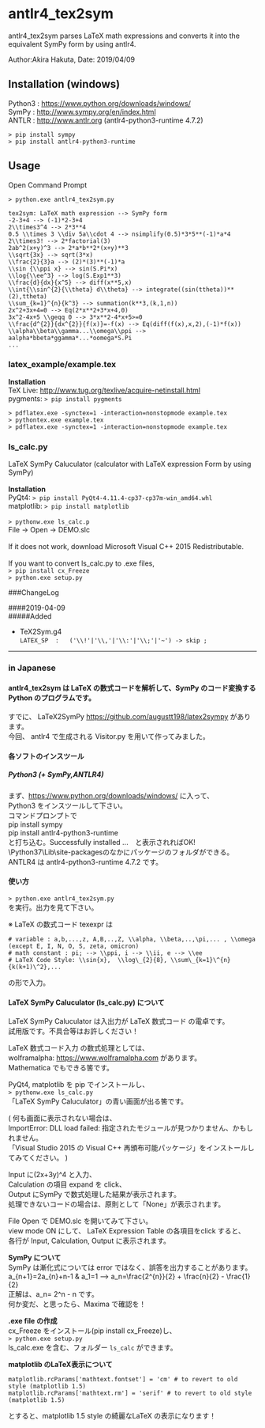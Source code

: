 # antlr4_tex2sym

antlr4_tex2sym parses LaTeX math expressions and converts it into the equivalent SymPy form by using antlr4.  

Author:Akira Hakuta,  Date: 2019/04/09 

## Installation (windows)

Python3 : <https://www.python.org/downloads/windows/>  
SymPy : <http://www.sympy.org/en/index.html>  
ANTLR : <http://www.antlr.org>  (antlr4-python3-runtime 4.7.2)
```
> pip install sympy
> pip install antlr4-python3-runtime 
```


## Usage  
Open Command Prompt
```
> python.exe antlr4_tex2sym.py
```

```
tex2sym: LaTeX math expression --> SymPy form
-2-3+4 --> (-1)*2-3+4
2\\times3^4 --> 2*3**4
0.5 \\times 3 \\div 5a\\cdot 4 --> nsimplify(0.5)*3*5**(-1)*a*4
2\\times3! --> 2*factorial(3)
2ab^2(x+y)^3 --> 2*a*b**2*(x+y)**3
\\sqrt{3x} --> sqrt(3*x)
\\frac{2}{3}a --> (2)*(3)**(-1)*a
\\sin {\\ppi x} --> sin(S.Pi*x)
\\log{\\ee^3} --> log(S.Exp1**3)
\\frac{d}{dx}{x^5} --> diff(x**5,x)
\\int{\\sin^{2}{\\theta} d\\theta} --> integrate((sin(ttheta))**(2),ttheta)
\\sum_{k=1}^{n}{k^3} --> summation(k**3,(k,1,n))
2x^2+3x+4=0 --> Eq(2*x**2+3*x+4,0)
3x^2-4x+5 \\geqq 0 --> 3*x**2-4*x+5>=0
\\frac{d^{2}}{dx^{2}}{f(x)}=-f(x) --> Eq(diff(f(x),x,2),(-1)*f(x))
\\alpha\\beta\\gamma...\\omega\\ppi --> aalpha*bbeta*ggamma*...*oomega*S.Pi
...
```

### latex_example/example.tex  
**Installation**  
TeX Live:  <http://www.tug.org/texlive/acquire-netinstall.html>  
pygments: `> pip install pygments`  

```
> pdflatex.exe -synctex=1 -interaction=nonstopmode example.tex  
> pythontex.exe example.tex  
> pdflatex.exe -synctex=1 -interaction=nonstopmode example.tex
```
### ls_calc.py  
LaTeX SymPy Caluculator (calculator with LaTeX expression Form by using SymPy)   
&nbsp;   
**Installation**    
PyQt4: `> pip install PyQt4‑4.11.4‑cp37‑cp37m‑win_amd64.whl`  
matplotlib: `> pip install matplotlib`   
&nbsp;  
`> pythonw.exe ls_calc.p`  
File -> Open -> DEMO.slc  
&nbsp;  
If it does not work, download Microsoft Visual C\+\+ 2015 Redistributable.  
&nbsp;  
If you want to convert ls_calc.py to .exe files,  
`> pip install cx_Freeze `   
`> python.exe setup.py `   

###ChangeLog  

####2019-04-09  
#####Added
- TeX2Sym.g4  
`LATEX_SP  :   ('\\!'|'\\,'|'\\:'|'\\;'|'~') -> skip ;`  


----------------------------
### in Japanese

#### antlr4_tex2sym は LaTeX の数式コードを解析して、SymPy のコード変換する Python のプログラムです。  
すでに、 
LaTeX2SymPy <https://github.com/augustt198/latex2sympy> があります。  
今回、 antlr4 で生成される Visitor.py を用いて作ってみました。  


#### 各ソフトのインスツール   

##### Python3 (+ SymPy,ANTLR4)
まず、<https://www.python.org/downloads/windows/> に入って、  
Python3 をインスツールして下さい。  
コマンドプロンプトで  
pip install sympy  
pip install antlr4-python3-runtime  
と打ち込む。Successfully installed ...　と表示されればOK!   
\Python37\Lib\site-packagesのなかにパッケージのフォルダができる。   
ANTLR4 は antlr4-python3-runtime 4.7.2 です。  



#### 使い方  
`> python.exe antlr4_tex2sym.py`  
を実行。出力を見て下さい。  

※ LaTeX の数式コード texexpr は  
```
# variable : a,b,...,z, A,B,..,Z, \\alpha, \\beta,..,\pi,... , \\omega (except E, I, N, O, S, zeta, omicron)
# math constant : pi; --> \\ppi, i --> \\ii, e --> \\ee
# LaTeX Code Style: \\sin{x},  \\log\_{2}{8}, \\sum\_{k=1}\^{n}{k(k+1)\^2},...
```
の形で入力。  

  

#### LaTeX SymPy Caluculator (ls_calc.py) について   
LaTeX SymPy Caluculator は入出力が LaTeX 数式コード の電卓です。  
試用版です。不具合等はお許しください！   

LaTeX 数式コード入力 の数式処理としては、  
wolframalpha: <https://www.wolframalpha.com> があります。  
Mathematica でもできる筈です。  

PyQt4, matplotlib を pip でインストールし、  
`> pythonw.exe ls_calc.py`     
「LaTeX SymPy Caluculator」の青い画面が出る筈です。   

( 何も画面に表示されない場合は、  
ImportError: DLL load failed: 指定されたモジュールが見つかりません、かもしれません。  
「Visual Studio 2015 の Visual C++ 再頒布可能パッケージ」をインストールしてみてください。 )  

Input に(2x+3y)^4 と入力、  
Calculation の項目 expand を click、  
Output にSymPy で数式処理した結果が表示されます。  
処理できないコードの場合は、原則として「None」が表示されます。  

File Open で DEMO.slc を開いてみて下さい。  
view mode ON にして、 LaTeX Expression Table の各項目をclick すると、  
各行が Input, Calculation, Output に表示されます。  

 

**SymPy について**  
SymPy は漸化式については error ではなく、誤答を出力することがあります。  
 a_{n+1}=2a_{n}+n-1 & a_1=1  --> a_n=\frac{2^{n}}{2} + \frac{n}{2} - \frac{1}{2}  
正解は、a_n= 2^n - n です。  
何か変だ、と思ったら、Maxima で確認を！  

**.exe file の作成**  
cx_Freeze をインストール(pip install cx_Freeze)し、  
`> python.exe setup.py `   
ls_calc.exe を含む、フォルダー `ls_calc` ができます。  

**matplotlib のLaTeX表示について**  
```
matplotlib.rcParams['mathtext.fontset'] = 'cm' # to revert to old style (matplotlib 1.5)
matplotlib.rcParams['mathtext.rm'] = 'serif' # to revert to old style (matplotlib 1.5)
```  
とすると、matplotlib 1.5 style の綺麗なLaTeX の表示になります！  

